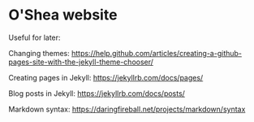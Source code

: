 # O'Shea website

Useful for later:

Changing themes:  https://help.github.com/articles/creating-a-github-pages-site-with-the-jekyll-theme-chooser/

Creating pages in Jekyll:  https://jekyllrb.com/docs/pages/

Blog posts in Jekyll:  https://jekyllrb.com/docs/posts/

Markdown syntax:  https://daringfireball.net/projects/markdown/syntax


